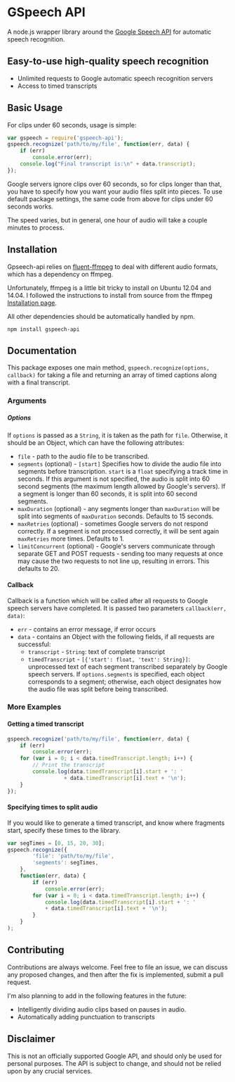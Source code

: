 # GSpeech API

A node.js wrapper library around the [Google Speech API](https://www.google.com/intl/en/chrome/demos/speech.html) for automatic speech recognition.

## Easy-to-use high-quality speech recognition

 * Unlimited requests to Google automatic speech recognition servers
 * Access to timed transcripts

## Basic Usage

For clips under 60 seconds, usage is simple:

```javascript
var gspeech = require('gspeech-api');
gspeech.recognize('path/to/my/file', function(err, data) {
    if (err) 
        console.error(err);
    console.log("Final transcript is:\n" + data.transcript);
});
```

Google servers ignore clips over 60 seconds, so for clips longer than that, you have to specify how you want your audio files split into pieces. To use default package settings, the same code from above for clips under 60 seconds works.

The speed varies, but in general, one hour of audio will take a couple minutes to process.

## Installation

Gpseech-api relies on [fluent-ffmpeg](https://www.npmjs.com/package/fluent-ffmpeg) to deal with different audio formats, which has a dependency on ffmpeg. 

Unfortunately, ffmpeg is a little bit tricky to install on Ubuntu 12.04 and 14.04. I followed the instructions to install from source from the ffmpeg [Installation page](https://trac.ffmpeg.org/wiki/CompilationGuide/Ubuntu).

All other dependencies should be automatically handled by npm.

`npm install gspeech-api`

## Documentation

This package exposes one main method, `gspeech.recognize(options, callback)` for taking a file and returning an array of timed captions along with a final transcript.

### Arguments

##### Options 

If `options` is passed as a `String`, it is taken as the path for `file`. Otherwise, it should be an Object, which can have the following attributes:

 * `file` - path to the audio file to be transcribed.  
 * `segments` (optional) - `[start]` Specifies how to divide the audio file into segments before transcription. `start` is a `float` specifying a track time in seconds. If this argument is not specified, the audio is split into 60 second segments (the maximum length allowed by Google's servers). If a segment is longer than 60 seconds, it is split into 60 second segments.
 * `maxDuration` (optional) - any segments longer than `maxDuration` will be split into segments of `maxDuration` seconds. Defaults to 15 seconds.
 * `maxRetries` (optional) - sometimes Google servers do not respond correctly. If a segment is not processed correctly, it will be sent again `maxRetries` more times. Defaults to 1.
 * `limitConcurrent` (optional) - Google's servers communicate through separate GET and POST requests - sending too many requests at once may cause the two requests to not line up, resulting in errors. This defaults to 20.

#### Callback

Callback is a function which will be called after all requests to Google speech servers have completed. It is passed two parameters `callback(err, data)`:
 * `err` - contains an error message, if error occurs
 * `data` - contains an Object with the following fields, if all requests are successful:
   * `transcript` - `String`: text of complete transcript
   * `timedTranscript` - `[{'start': float, 'text': String}]`: unprocessed text of each segment transcribed separately by Google speech servers. If `options.segments` is specified, each object corresponds to a segment; otherwise, each object designates how the audio file was split before being transcribed. 

### More Examples


#### Getting a timed transcript

```javascript
gspeech.recognize('path/to/my/file', function(err, data) {
    if (err) 
        console.error(err);
    for (var i = 0; i < data.timedTranscript.length; i++) {
        // Print the transcript
        console.log(data.timedTranscript[i].start + ': ' 
                  + data.timedTranscript[i].text + '\n');
    }
});
```

#### Specifying times to split audio

If you would like to generate a timed transcript, and know where fragments start, specify these times to the library.

```javascript
var segTimes = [0, 15, 20, 30];
gspeech.recognize({
        'file': 'path/to/my/file',
        'segments': segTimes,
    }, 
    function(err, data) {
        if (err) 
            console.error(err);
        for (var i = 0; i < data.timedTranscript.length; i++) {
            console.log(data.timedTranscript[i].start + ': ' 
            + data.timedTranscript[i].text + '\n');
        }
    }
);
```

## Contributing

Contributions are always welcome. Feel free to file an issue, we can discuss any proposed changes, and then after the fix is implemented, submit a pull request.

I'm also planning to add in the following features in the future:

 * Intelligently dividing audio clips based on pauses in audio.
 * Automatically adding punctuation to transcripts

## Disclaimer

This is not an officially supported Google API, and should only be used for personal purposes. The API is subject to change, and should not be relied upon by any crucial services.
